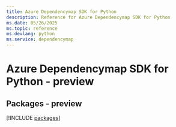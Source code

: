 ```yaml
---
title: Azure Dependencymap SDK for Python
description: Reference for Azure Dependencymap SDK for Python
ms.date: 05/26/2025
ms.topic: reference
ms.devlang: python
ms.service: dependencymap
---
```

# Azure Dependencymap SDK for Python - preview
## Packages - preview
[!INCLUDE [packages](dependencymap-index.md)]